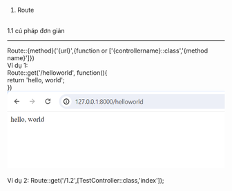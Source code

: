1. Route
<br>
1.1 cú pháp đơn giản 
<br>
<hr>
Route::{method}('{url}',{function or ['{controllername}::class','{method name}']})
<br>
Ví dụ 1: <br>Route::get('/helloworld', function(){ <br>
    return 'hello, world'; <br>
})<br>
<img src="image/image.png" alt="">
<br>
<br>
Ví dụ 2: Route::get('/1.2',[TestController::class,'index']);<br> 
<br>
